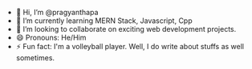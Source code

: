 - 👋 Hi, I’m @pragyanthapa
- 🌱 I’m currently learning MERN Stack, Javascript, Cpp
- 💞️ I’m looking to collaborate on exciting web development projects.
- 😄 Pronouns: He/Him
- ⚡ Fun fact: I'm a volleyball player. Well, I do write about stuffs as well sometimes.

<!---
pragyanthapa/pragyanthapa is a ✨ special ✨ repository because its `README.md` (this file) appears on your GitHub profile.
You can click the Preview link to take a look at your changes.
--->
